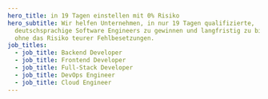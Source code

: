 ```yaml
---
hero_title: in 19 Tagen einstellen mit 0% Risiko
hero_subtitle: Wir helfen Unternehmen, in nur 19 Tagen qualifizierte,
  deutschsprachige Software Engineers zu gewinnen und langfristig zu binden –
  ohne das Risiko teurer Fehlbesetzungen.
job_titles:
  - job_title: Backend Developer
  - job_title: Frontend Developer
  - job_title: Full-Stack Developer
  - job_title: DevOps Engineer
  - job_title: Cloud Engineer
---
```

